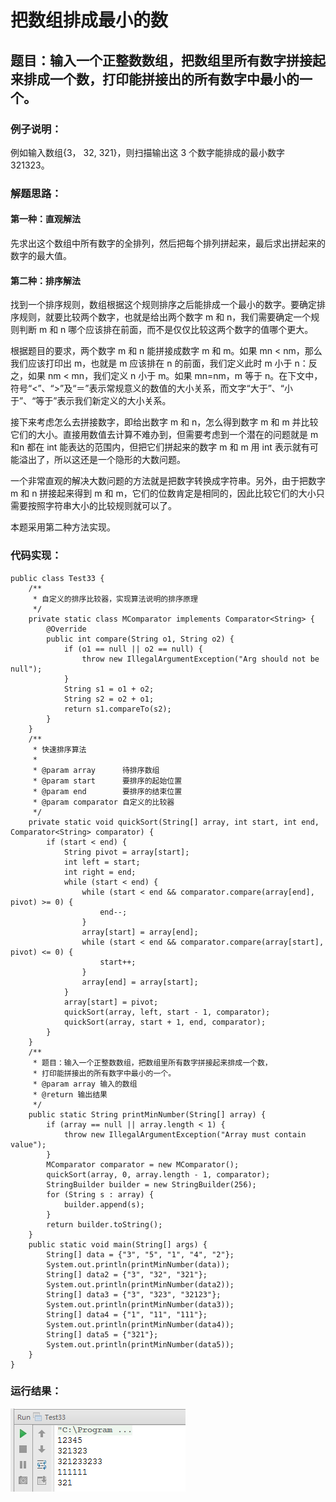 # 把数组排成最小的数

## 题目：输入一个正整数数组，把数组里所有数字拼接起来排成一个数，打印能拼接出的所有数字中最小的一个。

### 例子说明：

例如输入数组{3， 32, 321}，则扫描输出这 3 个数字能排成的最小数字 321323。

### 解题思路：

#### 第一种：直观解法

先求出这个数组中所有数字的全排列，然后把每个排列拼起来，最后求出拼起来的数字的最大值。

#### 第二种：排序解法

找到一个排序规则，数组根据这个规则排序之后能排成一个最小的数字。要确定排序规则，就要比较两个数字，也就是给出两个数字 m 和 n，我们需要确定一个规则判断 m 和 n 哪个应该排在前面，而不是仅仅比较这两个数字的值哪个更大。

根据题目的要求，两个数字 m 和 n 能拼接成数字 m 和 m。如果 mn < nm，那么我们应该打印出 m，也就是 m 应该排在 n 的前面，我们定义此时 m 小于 n：反之，如果 nm < mn，我们定义 n 小于 m。如果 mn=nm，m 等于 n。在下文中，符号“<”、“>”及“＝”表示常规意义的数值的大小关系，而文字“大于”、“小于”、“等于”表示我们新定义的大小关系。

接下来考虑怎么去拼接数字，即给出数字 m 和 n，怎么得到数字 m 和 m 并比较它们的大小。直接用数值去计算不难办到，但需要考虑到一个潜在的问题就是 m 和n 都在 int 能表达的范围内，但把它们拼起来的数字 m 和 m 用 int 表示就有可能溢出了，所以这还是一个隐形的大数问题。

一个非常直观的解决大数问题的方法就是把数字转换成字符串。另外，由于把数字 m 和 n 拼接起来得到 m 和 m，它们的位数肯定是相同的，因此比较它们的大小只需要按照字符串大小的比较规则就可以了。

本题采用第二种方法实现。

### 代码实现：

```
public class Test33 {
    /**
     * 自定义的排序比较器，实现算法说明的排序原理
     */
    private static class MComparator implements Comparator<String> {
        @Override
        public int compare(String o1, String o2) {
            if (o1 == null || o2 == null) {
                throw new IllegalArgumentException("Arg should not be null");
            }
            String s1 = o1 + o2;
            String s2 = o2 + o1;
            return s1.compareTo(s2);
        }
    }
    /**
     * 快速排序算法
     *
     * @param array      待排序数组
     * @param start      要排序的起始位置
     * @param end        要排序的结束位置
     * @param comparator 自定义的比较器
     */
    private static void quickSort(String[] array, int start, int end, Comparator<String> comparator) {
        if (start < end) {
            String pivot = array[start];
            int left = start;
            int right = end;
            while (start < end) {
                while (start < end && comparator.compare(array[end], pivot) >= 0) {
                    end--;
                }
                array[start] = array[end];
                while (start < end && comparator.compare(array[start], pivot) <= 0) {
                    start++;
                }
                array[end] = array[start];
            }
            array[start] = pivot;
            quickSort(array, left, start - 1, comparator);
            quickSort(array, start + 1, end, comparator);
        }
    }
    /**
     * 题目：输入一个正整数数组，把数组里所有数字拼接起来排成一个数，
     * 打印能拼接出的所有数字中最小的一个。
     * @param array 输入的数组
     * @return 输出结果
     */
    public static String printMinNumber(String[] array) {
        if (array == null || array.length < 1) {
            throw new IllegalArgumentException("Array must contain value");
        }
        MComparator comparator = new MComparator();
        quickSort(array, 0, array.length - 1, comparator);
        StringBuilder builder = new StringBuilder(256);
        for (String s : array) {
            builder.append(s);
        }
        return builder.toString();
    }
    public static void main(String[] args) {
        String[] data = {"3", "5", "1", "4", "2"};
        System.out.println(printMinNumber(data));
        String[] data2 = {"3", "32", "321"};
        System.out.println(printMinNumber(data2));
        String[] data3 = {"3", "323", "32123"};
        System.out.println(printMinNumber(data3));
        String[] data4 = {"1", "11", "111"};
        System.out.println(printMinNumber(data4));
        String[] data5 = {"321"};
        System.out.println(printMinNumber(data5));
    }
}
```

### 运行结果：

![](images/47.png)